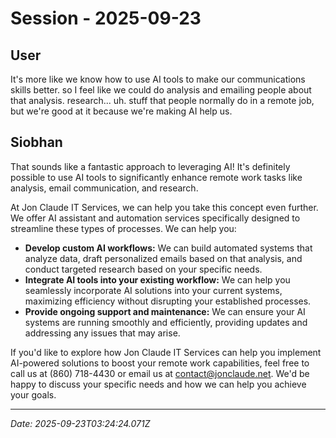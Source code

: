 # Session - 2025-09-23

## User
It's more like we know how to use AI tools to make our communications skills better. so I feel like we could do analysis and emailing people about that analysis. research... uh. stuff that people normally do in a remote job, but we're good at it because we're making AI help us.

## Siobhan
That sounds like a fantastic approach to leveraging AI! It's definitely possible to use AI tools to significantly enhance remote work tasks like analysis, email communication, and research.

At Jon Claude IT Services, we can help you take this concept even further. We offer AI assistant and automation services specifically designed to streamline these types of processes. We can help you:

*   **Develop custom AI workflows:** We can build automated systems that analyze data, draft personalized emails based on that analysis, and conduct targeted research based on your specific needs.
*   **Integrate AI tools into your existing workflow:** We can help you seamlessly incorporate AI solutions into your current systems, maximizing efficiency without disrupting your established processes.
*   **Provide ongoing support and maintenance:** We can ensure your AI systems are running smoothly and efficiently, providing updates and addressing any issues that may arise.

If you'd like to explore how Jon Claude IT Services can help you implement AI-powered solutions to boost your remote work capabilities, feel free to call us at (860) 718-4430 or email us at contact@jonclaude.net. We'd be happy to discuss your specific needs and how we can help you achieve your goals.


---
*Date: 2025-09-23T03:24:24.071Z*